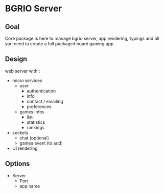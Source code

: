 # BGRIO Server

## Goal

Core package is here to manage bgrio server, app rendering, typings and all you need to create a full packaged board gaming app.

## Design

web server with :
- micro services
    - user
        - authentication
        - info
        - contact / emailing
        - preferences
    - games infos
        - list
        - statistics
        - rankings
- sockets
    - chat (optional)
    - games event (to add)  
- UI rendering

## Options

- Server
    - Port
    - app name